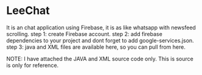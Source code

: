 # LeeChat
It is an chat application using Firebase, it is as like whatsapp with newsfeed scrolling. 
step 1: create Firebase account.
step 2: add firebase dependencies to your project and dont forget to add google-services.json.
step 3: java and XML files are available here, so you can pull from here.

NOTE: I have attached the JAVA and XML source code only. This is source is only for reference.
